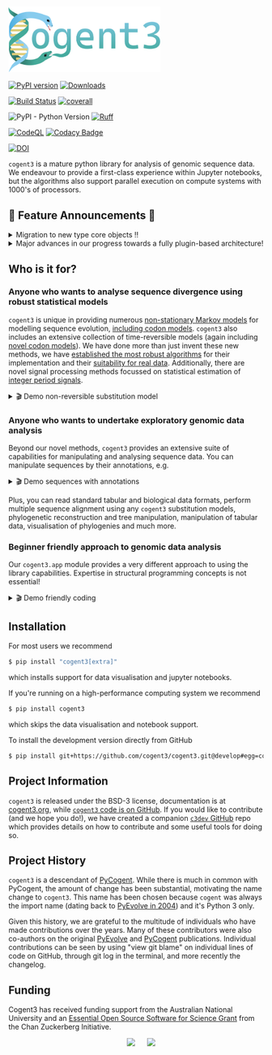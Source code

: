 
<p align="left">
  <img src="https://raw.githubusercontent.com/cogent3/cogent3.github.io/e72df8c155c100f502b6a7009347d1821ab3adef/doc/_static/c3-logo.svg" width="300">
</p>

[![PyPI version](https://badge.fury.io/py/cogent3.svg)](https://badge.fury.io/py/cogent3)
[![Downloads](https://pepy.tech/badge/cogent3/month)](https://pepy.tech/project/cogent3)

[![Build Status](https://github.com/cogent3/cogent3/workflows/CI/badge.svg?branch=develop)](https://github.com/cogent3/cogent3/actions?workflow=CI)
[![coverall](https://coveralls.io/repos/github/cogent3/cogent3/badge.svg?branch=develop)](https://coveralls.io/github/cogent3/cogent3?branch=develop)

![PyPI - Python Version](https://img.shields.io/pypi/pyversions/cogent3)
[![Ruff](https://img.shields.io/endpoint?url=https://raw.githubusercontent.com/astral-sh/ruff/main/assets/badge/v2.json)](https://github.com/astral-sh/ruff)

[![CodeQL](https://github.com/cogent3/cogent3/actions/workflows/codeql.yml/badge.svg)](https://github.com/cogent3/cogent3/actions/workflows/codeql.yml)
[![Codacy Badge](https://app.codacy.com/project/badge/Grade/e80e3441de59449bb1a4d8ad1fdea4fa)](https://app.codacy.com/gh/cogent3/cogent3/dashboard?utm_source=gh&utm_medium=referral&utm_content=&utm_campaign=Badge_grade)

[![DOI](https://zenodo.org/badge/DOI/10.5281/zenodo.15067121.svg)](https://doi.org/10.5281/zenodo.15067121)


`cogent3` is a mature python library for analysis of genomic sequence data. We endeavour to provide a first-class experience within Jupyter notebooks, but the algorithms also support parallel execution on compute systems with 1000's of processors.

## 📣 Feature Announcements 📣

<details>
  <summary> Migration to new type core objects ‼️ </summary>

We are changing the migration strategy from old type to new type `cogent3` core classes. At present we have old type and new type implementations for sequences, sequence collections, alignments, molecular types, alphabets and genetic codes. Users can select the new classes by specifying `new_type=True` to the functions like `make_aligned_seqs()` or `load_aligned_seqs()`. Alternately, you can do this across all objects by using the `COGENT3_NEW_TYPE` environment variable. We have established that it is not viable to support both old and new types simultaneously. Therefore, **the first release after July 1st 2025 will remove all of the old type classes!** Arguments specific to the old type classes will be deprecated at that point. While this is a major change, we have been using these ourselves consistently and feel confident that the disruption to users should be small. However, we strongly advise all users to migrate now and report any errors. To do this, add the following statement to the top of your scripts.

```python
import os

os.environ["COGENT3_NEW_TYPE"] = "1"
```

</details>

<details>
  <summary> Major advances in our progress towards a fully plugin-based architecture! </summary>

### Cogent3 supports sequence storage plugins 📦🔌🚀

We have implemented the infrastructure to support alternative sequence storage plugins. These provide the backend storage for the new type sequence collections. We have implemented a proof-of-principle plugin [cogent3-h5seqs](https://pypi.org/project/cogent3-h5seqs/) for sequence storage based on the HDF5 format. This allows efficient storage of very large sequence collections (aligned or unaligned). See the readme for that project on how to use it.

### Cogent3 supports sequence format parser and writer plugins 👓✍️🔌

We have implemented the infrastructure to support third-party provision of every bioinformaticians favourite game -- parsing / writing the multitude of sequence file formats.  All builtin format parsers / writers are implemented as plugins. We use third-party versions by default.


### Cogent3 implements plugin hooks 🔌🪝🎉

We have implemented the infrastructure to support hook-style plugins. We have definied a single hook now -- the new type ``Alignment.quick_tree()`` method checks for an external plugin for calculation. The developers of [piqtree](https://pypi.org/project/piqtree) have made the rapid-NJ algorithm available for this hook! Once installed, it is used as `aln.quick_tree(use_hook="piqtree")`.

> **Note**
> For assistance in writing your own plugins, contact us via the [cogent3 discussions page](https://github.com/cogent3/cogent3/discussions).

</details>


## Who is it for?

### Anyone who wants to analyse sequence divergence using robust statistical models

`cogent3` is unique in providing numerous [non-stationary Markov models](http://www.ncbi.nlm.nih.gov/pubmed/25503772) for modelling sequence evolution, [including codon models](https://www.ncbi.nlm.nih.gov/pubmed/28175284). `cogent3` also includes an extensive collection of time-reversible models (again including [novel codon models](https://www.ncbi.nlm.nih.gov/pubmed/19815689)). We have done more than just invent these new methods, we have [established the most robust algorithms](https://www.ncbi.nlm.nih.gov/pubmed/19099591) for their implementation and their [suitability for real data](https://www.ncbi.nlm.nih.gov/pubmed/23935949). Additionally, there are novel signal processing methods focussed on statistical estimation of [integer period signals](https://www.ncbi.nlm.nih.gov/pubmed/21527008).

<details>
  <summary> 🎬 Demo non-reversible substitution model </summary>
    <video src="https://user-images.githubusercontent.com/3102996/253845402-f511af2c-c2e2-48bc-8f6e-f9b0f05697e9.mp4" controls="controls" style="max-height:640px">
    </video>
</details>

### Anyone who wants to undertake exploratory genomic data analysis

Beyond our novel methods, `cogent3` provides an extensive suite of capabilities for manipulating and analysing sequence data. You can manipulate sequences by their annotations, e.g.

<details>
  <summary> 🎬 Demo sequences with annotations </summary>
    <video src="https://user-images.githubusercontent.com/3102996/253847297-2611cda8-e078-4b86-a269-43fbf6ced14c.mp4" controls="controls" style="max-height:640px">
    </video>
</details>

Plus, you can read standard tabular and biological data formats, perform multiple sequence alignment using any `cogent3` substitution models, phylogenetic reconstruction and tree manipulation, manipulation of tabular data, visualisation of phylogenies and much more.

### Beginner friendly approach to genomic data analysis

Our `cogent3.app` module provides a very different approach to using the library capabilities. Expertise in structural programming concepts is not essential!

<details>
  <summary> 🎬 Demo friendly coding </summary>
    <video src="https://user-images.githubusercontent.com/3102996/253849168-a821de1a-1aad-4761-970f-e365f6b3b1cd.mp4" controls="controls" style="max-height:640px">
    </video>
</details>

## Installation

For most users we recommend

```bash
$ pip install "cogent3[extra]"
```

which installs support for data visualisation and jupyter notebooks.

If you're running on a high-performance computing system we recommend

```bash
$ pip install cogent3
```

which skips the data visualisation and notebook support.

To install the development version directly from GitHub

```bash
$ pip install git+https://github.com/cogent3/cogent3.git@develop#egg=cogent3
```

## Project Information

`cogent3` is released under the BSD-3 license, documentation is at [cogent3.org](https://cogent3.org), while [`cogent3` code is on GitHub](https://github.com/cogent3/cogent3). If you would like to contribute (and we hope you do!), we have created a companion [`c3dev` GitHub](https://github.com/cogent3/c3dev) repo which provides details on how to contribute and some useful tools for doing so.

## Project History

`cogent3` is a descendant of [PyCogent](https://github.com/pycogent/pycogent.github.com). While there is much in common with PyCogent, the amount of change has been substantial, motivating the name change to `cogent3`. This name has been chosen because `cogent` was always the import name (dating back to [PyEvolve in 2004](https://www.ncbi.nlm.nih.gov/pubmed/14706121)) and it's Python 3 only.

Given this history, we are grateful to the multitude of individuals who have made contributions over the years. Many of these contributors were also co-authors on the original [PyEvolve](https://www.ncbi.nlm.nih.gov/pubmed/14706121) and [PyCogent](https://www.ncbi.nlm.nih.gov/pubmed/17708774) publications. Individual contributions can be seen by using "view git blame" on individual lines of code on GitHub, through git log in the terminal, and more recently the changelog.

## Funding

Cogent3 has received funding support from the Australian National University and an [Essential Open Source Software for Science Grant](https://chanzuckerberg.com/eoss/proposals/cogent3-python-apis-for-iq-tree-and-graphbin-via-a-plug-in-architecture/) from the Chan Zuckerberg Initiative.

<p align="center">
  &nbsp;&nbsp;&nbsp;&nbsp;
  <img src="https://webstyle.anu.edu.au/_anu/4/images/logos/2x_anu_logo_small.svg" height="100">
  &nbsp;&nbsp;&nbsp;&nbsp;
  <img src="https://chanzuckerberg.com/wp-content/themes/czi/img/logo.svg" height="110">
</p>
